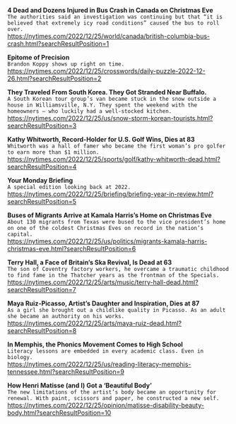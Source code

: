 **4 Dead and Dozens Injured in Bus Crash in Canada on Christmas Eve**\
`The authorities said an investigation was continuing but that “it is believed that extremely icy road conditions” caused the bus to roll over.`\
https://nytimes.com/2022/12/25/world/canada/british-columbia-bus-crash.html?searchResultPosition=1

**Epitome of Precision**\
`Brandon Koppy shows up right on time.`\
https://nytimes.com/2022/12/25/crosswords/daily-puzzle-2022-12-26.html?searchResultPosition=2

**They Traveled From South Korea. They Got Stranded Near Buffalo.**\
`A South Korean tour group’s van became stuck in the snow outside a house in Williamsville, N.Y. They spent the weekend with the homeowners — who luckily had a well-stocked kitchen.`\
https://nytimes.com/2022/12/25/us/snow-storm-korean-tourists.html?searchResultPosition=3

**Kathy Whitworth, Record-Holder for U.S. Golf Wins, Dies at 83**\
`Whitworth was a hall of famer who became the first woman’s pro golfer to earn more than $1 million.`\
https://nytimes.com/2022/12/25/sports/golf/kathy-whitworth-dead.html?searchResultPosition=4

**Your Monday Briefing**\
`A special edition looking back at 2022.`\
https://nytimes.com/2022/12/25/briefing/briefing-year-in-review.html?searchResultPosition=5

**Buses of Migrants Arrive at Kamala Harris’s Home on Christmas Eve**\
`About 130 migrants from Texas were bused to the vice president’s home on one of the coldest Christmas Eves on record in the nation’s capital.`\
https://nytimes.com/2022/12/25/us/politics/migrants-kamala-harris-christmas-eve.html?searchResultPosition=6

**Terry Hall, a Face of Britain’s Ska Revival, Is Dead at 63**\
`The son of Coventry factory workers, he overcame a traumatic childhood to find fame in the Thatcher years as the frontman of the Specials.`\
https://nytimes.com/2022/12/25/arts/music/terry-hall-dead.html?searchResultPosition=7

**Maya Ruiz-Picasso, Artist’s Daughter and Inspiration, Dies at 87**\
`As a girl she brought out a childlike quality in Picasso. As an adult she became an authority on his works.`\
https://nytimes.com/2022/12/25/arts/maya-ruiz-dead.html?searchResultPosition=8

**In Memphis, the Phonics Movement Comes to High School**\
`Literacy lessons are embedded in every academic class. Even in biology.`\
https://nytimes.com/2022/12/25/us/reading-literacy-memphis-tennessee.html?searchResultPosition=9

**How Henri Matisse (and I) Got a ‘Beautiful Body’**\
`The new limitations of the artist’s body became an opportunity for renewal. With paint, scissors and paper, he constructed a new self.`\
https://nytimes.com/2022/12/25/opinion/matisse-disability-beauty-body.html?searchResultPosition=10

